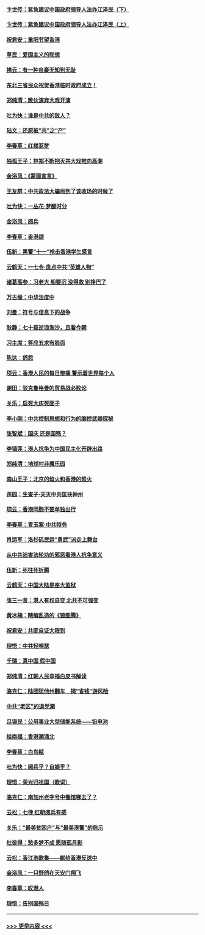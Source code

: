 #### [卞世传：紧急建议中国政府领导人法办江泽民（下）](../pages/nsc993/n11573390.md?t=10071701) 
#### [卞世传：紧急建议中国政府领导人法办江泽民（上）](../pages/nsc993/n11573208.md?t=10071701) 
#### [祝君安：重阳节望香港](../pages/nsc993/n11573190.md?t=10071701) 
#### [草民：爱国主义的联想](../pages/nsc993/n11572333.md?t=10071701) 
#### [拂云：有一种自豪无知到无耻](../pages/nsc993/n11572006.md?t=10071701) 
#### [东北三省民众祝贺香港临时政府成立！](../pages/nsc993/n11571215.md?t=10071701) 
#### [郑纯清：散伙演弃大戏开演](../pages/nsc993/n11570826.md?t=10071701) 
#### [吐为快：谁是中共的敌人？](../pages/nsc993/n11570817.md?t=10071701) 
#### [陆文：还原被“共”之“产”](../pages/nsc993/n11570798.md?t=10071701) 
#### [李春草：红楼沤梦](../pages/nsc993/n11569673.md?t=10071701) 
#### [独孤王子：林郑不断把灭共大戏推向高潮](../pages/nsc993/n11569381.md?t=10071701) 
#### [金浴凤：《蒙面宣言》](../pages/nsc993/n11569368.md?t=10071701) 
#### [王友群：中共政法大骗局到了该收场的时候了](../pages/nsc993/n11568940.md?t=10071701) 
#### [吐为快：一丛花‧梦醒时分](../pages/nsc993/n11567491.md?t=10071701) 
#### [金浴凤：阅兵](../pages/nsc993/n11567454.md?t=10071701) 
#### [李春草：香港颂](../pages/nsc993/n11567444.md?t=10071701) 
#### [伍新：黑警“十一”枪击香港学生感言](../pages/nsc993/n11567426.md?t=10071701) 
#### [云鹤天：一七令‧盘点中共“英雄人物”](../pages/nsc993/n11567091.md?t=10071701) 
#### [诸葛高参：习老大 船要沉 没得救 别挣巴了](../pages/nsc993/n11566976.md?t=10071701) 
#### [万古缘：中华法度中](../pages/nsc993/n11566726.md?t=10071701) 
#### [刘曼：符号与信息下的战争](../pages/nsc993/n11564655.md?t=10071701) 
#### [耿静：七十载逆浪淘沙，且看今朝](../pages/nsc993/n11564520.md?t=10071701) 
#### [习主席：答应五求有脸面](../pages/nsc993/n11563953.md?t=10071701) 
#### [陈达：鸽怨](../pages/nsc993/n11561879.md?t=10071701) 
#### [项云：香港人民的每日惨痛  警示着世界每个人](../pages/nsc993/n11559273.md?t=10071701) 
#### [谢田：驳克鲁格曼的贸易战必败论](../pages/nsc993/n11555840.md?t=10071701) 
#### [关乐：启死大庆死面子](../pages/nsc993/n11556823.md?t=10071701) 
#### [李小刚：中共控制思想和行为的脑控武器探秘](../pages/nsc993/n11556776.md?t=10071701) 
#### [张智斌：国庆  还是国殇？](../pages/nsc993/n11556617.md?t=10071701) 
#### [李镇莲：港人抗争为中国民主化开辟出路](../pages/nsc993/n11556570.md?t=10071701) 
#### [郑纯清：地球村非魔乐园](../pages/nsc993/n11555415.md?t=10071701) 
#### [南山王子：北京的焰火和香港的怒火](../pages/nsc993/n11555318.md?t=10071701) 
#### [莲园：生查子·天灭中共匡扶神州](../pages/nsc993/n11555302.md?t=10071701) 
#### [项云：香港同胞不要单独出行](../pages/nsc993/n11555276.md?t=10071701) 
#### [李春草：青玉案‧中共特务](../pages/nsc993/n11552356.md?t=10071701) 
#### [肖运军：洛杉矶民运“勇武”派走上舞台](../pages/nsc993/n11551595.md?t=10071701) 
#### [从中共迫害法轮功的邪恶看港人抗争意义](../pages/nsc993/n11540858.md?t=10071701) 
#### [伍新：死往死折腾](../pages/nsc993/n11550174.md?t=10071701) 
#### [云鹤天：中国大陆是座大监狱](../pages/nsc993/n11550155.md?t=10071701) 
#### [张三一言：港人有权自变 北共不可强变](../pages/nsc993/n11550132.md?t=10071701) 
#### [黄冰楠：瞎编乱造的《狼图腾》](../pages/nsc993/n11550082.md?t=10071701) 
#### [祝君安：共匪自证大限到](../pages/nsc993/n11550041.md?t=10071701) 
#### [理悟：中共轻嘚瑟](../pages/nsc993/n11547978.md?t=10071701) 
#### [千瑞：真中国 假中国](../pages/nsc993/n11547865.md?t=10071701) 
#### [郑纯清：红朝人民幸福白皮书解读](../pages/nsc993/n11547499.md?t=10071701) 
#### [骆克仁：陆团犹他州翻车　揭“省钱”游风险](../pages/nsc993/n11546977.md?t=10071701) 
#### [中共“老区”的退党潮](../pages/nsc993/n11545995.md?t=10071701) 
#### [吕锡民：公用事业大型储能系统——铅电池](../pages/nsc993/n11545701.md?t=10071701) 
#### [桂南福：香港潮涌北](../pages/nsc993/n11545682.md?t=10071701) 
#### [李春草：白鸟赋](../pages/nsc993/n11545663.md?t=10071701) 
#### [吐为快：阅兵乎？自娱乎？](../pages/nsc993/n11545625.md?t=10071701) 
#### [理悟：荣光归祖国（歌词）](../pages/nsc993/n11545616.md?t=10071701) 
#### [骆克仁：南加州老字号中餐馆哪去了？](../pages/nsc993/n11545120.md?t=10071701) 
#### [云松：七律 红朝阅兵有感](../pages/nsc993/n11542394.md?t=10071701) 
#### [关乐：“最美贫困户”与“最美港警”的启示](../pages/nsc993/n11542252.md?t=10071701) 
#### [杜彼得：愁多梦不成 愿随孤月影](../pages/nsc993/n11540296.md?t=10071701) 
#### [云松：香江浩歌集——献给香港反送中](../pages/nsc993/n11540149.md?t=10071701) 
#### [金浴凤：一只野鸽在天安门翔飞](../pages/nsc993/n11540280.md?t=10071701) 
#### [李春草：叹港人](../pages/nsc993/n11540119.md?t=10071701) 
#### [理悟：告别国殇日](../pages/nsc993/n11539610.md?t=10071701) 

----
#### [ >>> 更早内容 <<< ](../indexes/nsc993-earlier.md)
